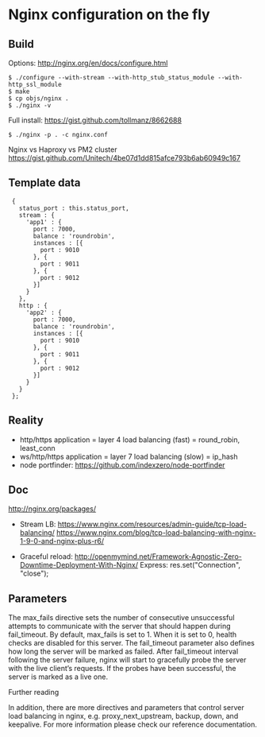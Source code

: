 
# Nginx configuration on the fly

## Build

Options: http://nginx.org/en/docs/configure.html

```
$ ./configure --with-stream --with-http_stub_status_module --with-http_ssl_module
$ make
$ cp objs/nginx .
$ ./nginx -v
```

Full install: https://gist.github.com/tollmanz/8662688

```
$ ./nginx -p . -c nginx.conf
```

Nginx vs Haproxy vs PM2 cluster
https://gist.github.com/Unitech/4be07d1dd815afce793b6ab60949c167

## Template data

```
 {
   status_port : this.status_port,
   stream : {
     'app1' : {
       port : 7000,
       balance : 'roundrobin',
       instances : [{
         port : 9010
       }, {
         port : 9011
       }, {
         port : 9012
       }]
     }
   },
   http : {
     'app2' : {
       port : 7000,
       balance : 'roundrobin',
       instances : [{
         port : 9010
       }, {
         port : 9011
       }, {
         port : 9012
       }]
     }
   }
 };
```

## Reality

- http/https application = layer 4 load balancing (fast) = round_robin, least_conn
- ws/http/https application = layer 7 load balancing (slow) = ip_hash
- node portfinder: https://github.com/indexzero/node-portfinder

## Doc

http://nginx.org/packages/

- Stream LB:
https://www.nginx.com/resources/admin-guide/tcp-load-balancing/
https://www.nginx.com/blog/tcp-load-balancing-with-nginx-1-9-0-and-nginx-plus-r6/

- Graceful reload:
http://openmymind.net/Framework-Agnostic-Zero-Downtime-Deployment-With-Nginx/
Express: res.set("Connection", "close");

## Parameters

The max_fails directive sets the number of consecutive unsuccessful attempts to communicate with the server that should happen during fail_timeout. By default, max_fails is set to 1. When it is set to 0, health checks are disabled for this server. The fail_timeout parameter also defines how long the server will be marked as failed. After fail_timeout interval following the server failure, nginx will start to gracefully probe the server with the live client’s requests. If the probes have been successful, the server is marked as a live one.

Further reading

In addition, there are more directives and parameters that control server load balancing in nginx, e.g. proxy_next_upstream, backup, down, and keepalive. For more information please check our reference documentation.
